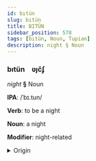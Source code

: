 ```yaml
---
id: bıtün
slug: bıtün
title: BITÜN
sidebar_position: 578
tags: [bıtün, Noun, Tupian]
description: night § Noun
---
```


### bıtün&emsp;<span kind="abugida">ʋȷc̃ʄ</span>

*night* **§** Noun

**IPA**: /ˈbɪ.tun/

**Verb**: to be a night

**Noun**: a night

**Modifier**: night-related

<details>
    <summary>Origin</summary>
    Guaraní, Mbyá pytũ /pɨtũ/<br/>
    <em>Tupian Language Family</em>
</details>